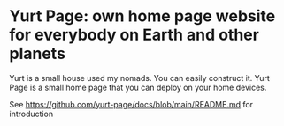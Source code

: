 # Yurt Page: own home page website for everybody on Earth and other planets
Yurt is a small house used my nomads. You can easily construct it.
Yurt Page is a small home page that you can deploy on your home devices.

See https://github.com/yurt-page/docs/blob/main/README.md for introduction
